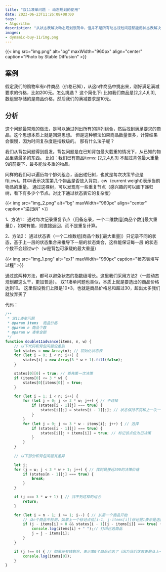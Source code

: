 ```yaml
---
title: "双11凑单问题 - 动态规划的使用"
date: 2023-06-23T11:26:08+08:00
tags:
- Algorithm
description: "从状态表解决动态规划很简单，但并不是所有动态规划问题都能用状态表解决"
images:
- dynamic-buy-11/img.png
---
```



{{< img src="img.png" alt="bg" maxWidth="960px" align="center" caption="Photo by Stable Diffusion" >}}


## 案例

假定我们的购物车有n件商品（价格已知），从这n件商品中挑出来，刚好满足满减要求的价格，比如200元。怎么挑选？
这个简化下: 比如我们商品是[2,2,4,6,3], 数组里存储的是商品价格，然后我们的满减要求是10元。

## 分析

这个问题最常规的做法，是可以通过列出所有的排列组合，然后找到满足要求的商品。这个思想本质上就是回溯思想。
但是这种解法如果商品数量很多，计算结果会很慢，因为时间复杂度是指数级的。 那有什么法子呢？

我们从背包问题得到启发，背包问题是在已知背包最大载重的情况下，从已知的物品里装最多的东西。
比如：我们已有商品items: [2,2,4,6,3] 不超过背包最大重量9的前提下，最多能放多重的物品。

同样的我们可以遍历每个排列组合，画出递归树，也就是每次决策节点是f(i,cw)。其中i表示决策第几个物品是否放入背包，cw（current weight)表示当前物品的重量。
通过这棵树，可以发现有一些重复节点（感兴趣的可以画下递归树，看下有多少个节点。对比下通过状态表它的复杂度）

{{< img src="img_2.png" alt="bg" maxWidth="960px" align="center" caption="递归树" >}}


1、方法1： 通过每次记录重复节点（用备忘录，一个二维数组[商品个数][最大重量]），如果有值，则直接返回，而不是重复计算。 

2、方法2： 通过状态表（一个二维数组[商品个数][最大重量]）只记录不同的状态，基于上一层的状态集合来推导下一层的状态集合，这样能保证每一层
的状态个数不会超过w个（w是背包可承载的最大重量）

{{< img src="img_1.png" alt="ex1" maxWidth="960px" caption="状态表填写过程" >}}

通过这两种方法，都可以避免状态的指数级增长。这里我们采用方法2（一般动态规划都这么干，更加普适）。
双11凑单问题也类似，本质上就是要选出的商品价格达到10。 这里假设我们上限是10*3，也就是商品价格总和超过30，超出太多我们就放弃买了

代码：
```js
/**
 * 双11凑单问题
 * @param items  商品价格
 * @param n 商品个数
 * @param w 凑单金额
 */
function double11advance(items, n, w) {
    // 以下代码和背包问题没差别
    let states = new Array(n); // 初始化状态表
    for (let i = 0; i < n; i++) {
        states[i] = new Array(3 * w + 1).fill(false);
    }

    states[0][0] = true; // 首先第一次决策
    if (items[0] <= 3 * w) {
        states[0][items[0]] = true;
    }

    for (let i = 1; i < n; i++) {
        for (let j = 0; j <= 3 * w; j++) { // 不选择
            if (states[i - 1][j] === true) {
                states[i][j] = states[i - 1][j]; // 状态保持不变和上一次一样
            }
        }
        for (let j = 0; j <= 3 * w - items[i]; j++) { // 选择
            if (states[i - 1][j] === true) {
                states[i][j + items[i]] = true; // 标记该点位为已决策
            }
        }
    }
    
    // 以下部分和背包问题有差异

    let j;
    for (j = w; j < 3 * w + 1; j++) { // 找到最接近200的决策价格
        if (states[n - 1][j] === true) {
            break;
        }
    }

    if (j === 3 * w + 1) { // 找不到这样的组合
        return;
    }

    for (let i = n - 1; i >= 1; i--) { // 从第一个商品开始
        // 从n个商品中检测，如果上一个标记点位[i-1, j-items[i]]标记是1表示是选择了该商品
        if (j - items[i] > 0 && states[i - 1][j - items[i]] === true) {
            console.log(items[i] + " ");// 打印已选商品
            j = j - items[i];
        }
    }

    if (j !== 0) { // 如果还有钱剩余，表示第0个商品也选了（因为我们状态表是从上一个状态推导到下一个）如果没有买第0个，到这里j == 0了，如果j不为0，说明买了第0个
        console.log(items[0]);
    }
}
```





